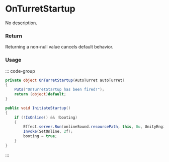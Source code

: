 # OnTurretStartup
<Badge type="info" text="Turret"/>[<Badge type="danger" text="Carbon Compatible"/>](https://github.com/CarbonCommunity/Carbon)[<Badge type="warning" text="Oxide Compatible"/>](https://github.com/OxideMod/Oxide.Rust)
No description.
### Return
Returning a non-null value cancels default behavior.

### Usage
::: code-group
```csharp [Example]
private object OnTurretStartup(AutoTurret autoTurret)
{
	Puts("OnTurretStartup has been fired!");
	return (object)default;
}
```
```csharp [Source — Assembly-CSharp @ AutoTurret]
public void InitiateStartup()
{
	if (!IsOnline() && !booting)
	{
		Effect.server.Run(onlineSound.resourcePath, this, 0u, UnityEngine.Vector3.zero, UnityEngine.Vector3.zero);
		Invoke(SetOnline, 2f);
		booting = true;
	}
}

```
:::
